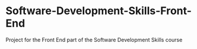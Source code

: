 # Software-Development-Skills-Front-End
Project for the Front End part of the Software Development Skills course
